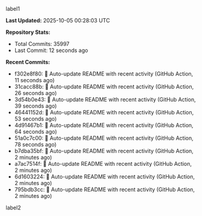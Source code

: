 
label1 
<!-- ACTIVITY_START -->
**Last Updated:** 2025-10-05 00:28:03 UTC

**Repository Stats:**
- Total Commits: 35997
- Last Commit: 12 seconds ago

**Recent Commits:**
- f302e8f80: 🤖 Auto-update README with recent activity (GitHub Action, 11 seconds ago)
- 31cacc88b: 🤖 Auto-update README with recent activity (GitHub Action, 26 seconds ago)
- 3d54b0e43: 🤖 Auto-update README with recent activity (GitHub Action, 39 seconds ago)
- 46441152d: 🤖 Auto-update README with recent activity (GitHub Action, 53 seconds ago)
- 4d91467b1: 🤖 Auto-update README with recent activity (GitHub Action, 64 seconds ago)
- 51a0c7c00: 🤖 Auto-update README with recent activity (GitHub Action, 78 seconds ago)
- b7dba35bf: 🤖 Auto-update README with recent activity (GitHub Action, 2 minutes ago)
- a7ac7514f: 🤖 Auto-update README with recent activity (GitHub Action, 2 minutes ago)
- 6d1603224: 🤖 Auto-update README with recent activity (GitHub Action, 2 minutes ago)
- 795bdb3cc: 🤖 Auto-update README with recent activity (GitHub Action, 2 minutes ago)
<!-- ACTIVITY_END -->

label2
